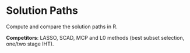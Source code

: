 # Solution Paths

Compute and compare the solution paths in R. 

**Competitors**: LASSO, SCAD, MCP and L0 methods (best subset selection, one/two stage IHT).
